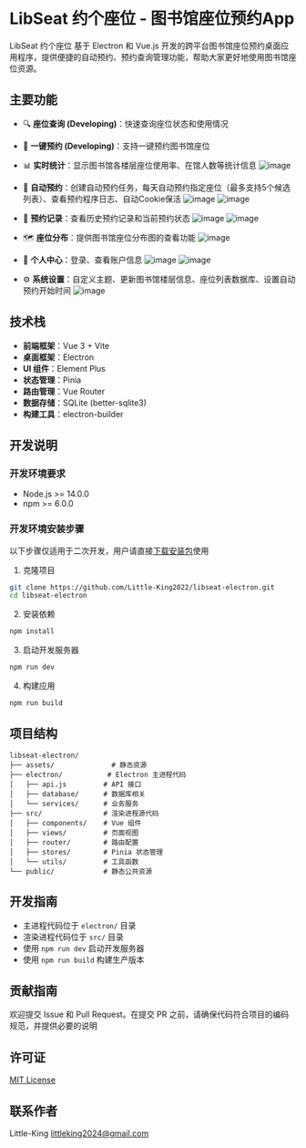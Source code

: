 # LibSeat 约个座位 - 图书馆座位预约App

LibSeat 约个座位 基于 Electron 和 Vue.js 开发的跨平台图书馆座位预约桌面应用程序，提供便捷的自动预约、预约查询管理功能，帮助大家更好地使用图书馆座位资源。

## 主要功能

- 🔍 **座位查询 (Developing)**：快速查询座位状态和使用情况
- 📅 **一键预约 (Developing)**：支持一键预约图书馆座位
- 📊 **实时统计**：显示图书馆各楼层座位使用率、在馆人数等统计信息
![image](https://github.com/user-attachments/assets/d956ab5a-e4ca-4a4b-a834-6a7e5be52a3e)

- 📅 **自动预约**：创建自动预约任务，每天自动预约指定座位（最多支持5个候选列表）、查看预约程序日志、自动Cookie保活
![image](https://github.com/user-attachments/assets/72b8e641-2062-4cc4-810b-e81608c71d74)
![image](https://github.com/user-attachments/assets/168f59fc-2b21-4fd4-8d17-4b72d2f8a559)

- 📝 **预约记录**：查看历史预约记录和当前预约状态
![image](https://github.com/user-attachments/assets/1231b631-6adc-40b7-9083-98a9cf5d36a1)
![image](https://github.com/user-attachments/assets/f789a1e0-4aa8-417a-b110-bf8e275d3442)

- 🗺️ **座位分布**：提供图书馆座位分布图的查看功能
![image](https://github.com/user-attachments/assets/14cf0686-460f-4056-ba05-cdac95ad817c)

- 👤 **个人中心**：登录、查看账户信息
![image](https://github.com/user-attachments/assets/27390e26-9a5b-4198-9507-ad403800ba60)
![image](https://github.com/user-attachments/assets/01af13cc-398b-46aa-8be0-5ab321c79563)

- ⚙️ **系统设置**：自定义主题、更新图书馆楼层信息、座位列表数据库、设置自动预约开始时间
![image](https://github.com/user-attachments/assets/15752a9b-daea-40a9-a21c-6553462935c3)



## 技术栈

- **前端框架**：Vue 3 + Vite
- **桌面框架**：Electron
- **UI 组件**：Element Plus
- **状态管理**：Pinia
- **路由管理**：Vue Router
- **数据存储**：SQLite (better-sqlite3)
- **构建工具**：electron-builder

## 开发说明

### 开发环境要求

- Node.js >= 14.0.0
- npm >= 6.0.0

### 开发环境安装步骤

以下步骤仅适用于二次开发，用户请直接[下载安装包](https://github.com/Little-King2022/libseat-electron/releases/latest)使用


1. 克隆项目
```bash
git clone https://github.com/Little-King2022/libseat-electron.git
cd libseat-electron
```

2. 安装依赖
```bash
npm install
```

3. 启动开发服务器
```bash
npm run dev
```

4. 构建应用
```bash
npm run build
```

## 项目结构

```
libseat-electron/
├── assets/              # 静态资源
├── electron/           # Electron 主进程代码
│   ├── api.js         # API 接口
│   ├── database/      # 数据库相关
│   └── services/      # 业务服务
├── src/               # 渲染进程源代码
│   ├── components/    # Vue 组件
│   ├── views/         # 页面视图
│   ├── router/        # 路由配置
│   ├── stores/        # Pinia 状态管理
│   └── utils/         # 工具函数
└── public/            # 静态公共资源
```

## 开发指南

- 主进程代码位于 `electron/` 目录
- 渲染进程代码位于 `src/` 目录
- 使用 `npm run dev` 启动开发服务器
- 使用 `npm run build` 构建生产版本

## 贡献指南

欢迎提交 Issue 和 Pull Request。在提交 PR 之前，请确保代码符合项目的编码规范，并提供必要的说明

## 许可证

[MIT License](LICENSE)

## 联系作者

Little-King <littleking2024@gmail.com>
